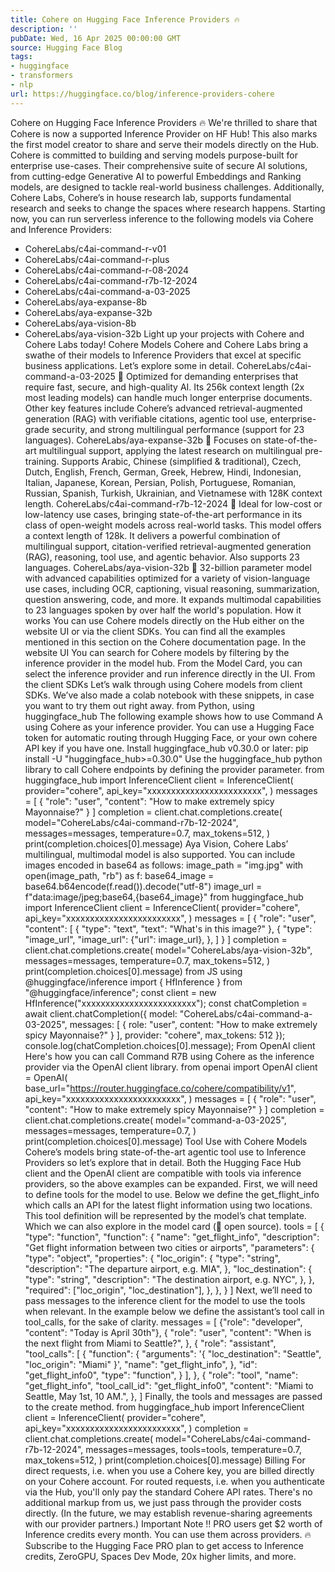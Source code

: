 ```yaml
---
title: Cohere on Hugging Face Inference Providers 🔥
description: ''
pubDate: Wed, 16 Apr 2025 00:00:00 GMT
source: Hugging Face Blog
tags:
- huggingface
- transformers
- nlp
url: https://huggingface.co/blog/inference-providers-cohere
---
```


Cohere on Hugging Face Inference Providers 🔥
We're thrilled to share that Cohere is now a supported Inference Provider on HF Hub! This also marks the first model creator to share and serve their models directly on the Hub.
Cohere is committed to building and serving models purpose-built for enterprise use-cases. Their comprehensive suite of secure AI solutions, from cutting-edge Generative AI to powerful Embeddings and Ranking models, are designed to tackle real-world business challenges. Additionally, Cohere Labs, Cohere’s in house research lab, supports fundamental research and seeks to change the spaces where research happens.
Starting now, you can run serverless inference to the following models via Cohere and Inference Providers:
- CohereLabs/c4ai-command-r-v01
- CohereLabs/c4ai-command-r-plus
- CohereLabs/c4ai-command-r-08-2024
- CohereLabs/c4ai-command-r7b-12-2024
- CohereLabs/c4ai-command-a-03-2025
- CohereLabs/aya-expanse-8b
- CohereLabs/aya-expanse-32b
- CohereLabs/aya-vision-8b
- CohereLabs/aya-vision-32b
Light up your projects with Cohere and Cohere Labs today!
Cohere Models
Cohere and Cohere Labs bring a swathe of their models to Inference Providers that excel at specific business applications. Let’s explore some in detail.
CohereLabs/c4ai-command-a-03-2025 🔗
Optimized for demanding enterprises that require fast, secure, and high-quality AI. Its 256k context length (2x most leading models) can handle much longer enterprise documents. Other key features include Cohere’s advanced retrieval-augmented generation (RAG) with verifiable citations, agentic tool use, enterprise-grade security, and strong multilingual performance (support for 23 languages).
CohereLabs/aya-expanse-32b 🔗
Focuses on state-of-the-art multilingual support, applying the latest research on multilingual pre-training. Supports Arabic, Chinese (simplified & traditional), Czech, Dutch, English, French, German, Greek, Hebrew, Hindi, Indonesian, Italian, Japanese, Korean, Persian, Polish, Portuguese, Romanian, Russian, Spanish, Turkish, Ukrainian, and Vietnamese with 128K context length.
CohereLabs/c4ai-command-r7b-12-2024 🔗
Ideal for low-cost or low-latency use cases, bringing state-of-the-art performance in its class of open-weight models across real-world tasks. This model offers a context length of 128k. It delivers a powerful combination of multilingual support, citation-verified retrieval-augmented generation (RAG), reasoning, tool use, and agentic behavior. Also supports 23 languages.
CohereLabs/aya-vision-32b 🔗
32-billion parameter model with advanced capabilities optimized for a variety of vision-language use cases, including OCR, captioning, visual reasoning, summarization, question answering, code, and more. It expands multimodal capabilities to 23 languages spoken by over half the world's population.
How it works
You can use Cohere models directly on the Hub either on the website UI or via the client SDKs.
You can find all the examples mentioned in this section on the Cohere documentation page.
In the website UI
You can search for Cohere models by filtering by the inference provider in the model hub.
From the Model Card, you can select the inference provider and run inference directly in the UI.
From the client SDKs
Let’s walk through using Cohere models from client SDKs. We’ve also made a colab notebook with these snippets, in case you want to try them out right away.
from Python, using huggingface_hub
The following example shows how to use Command A using Cohere as your inference provider. You can use a Hugging Face token for automatic routing through Hugging Face, or your own cohere API key if you have one.
Install huggingface_hub
v0.30.0 or later:
pip install -U "huggingface_hub>=0.30.0"
Use the huggingface_hub
python library to call Cohere endpoints by defining the provider
parameter.
from huggingface_hub import InferenceClient
client = InferenceClient(
provider="cohere",
api_key="xxxxxxxxxxxxxxxxxxxxxxxx",
)
messages = [
{
"role": "user",
"content": "How to make extremely spicy Mayonnaise?"
}
]
completion = client.chat.completions.create(
model="CohereLabs/c4ai-command-r7b-12-2024",
messages=messages,
temperature=0.7,
max_tokens=512,
)
print(completion.choices[0].message)
Aya Vision, Cohere Labs’ multilingual, multimodal model is also supported. You can include images encoded in base64 as follows:
image_path = "img.jpg"
with open(image_path, "rb") as f:
base64_image = base64.b64encode(f.read()).decode("utf-8")
image_url = f"data:image/jpeg;base64,{base64_image}"
from huggingface_hub import InferenceClient
client = InferenceClient(
provider="cohere",
api_key="xxxxxxxxxxxxxxxxxxxxxxxx",
)
messages = [
{
"role": "user",
"content": [
{
"type": "text",
"text": "What's in this image?"
},
{
"type": "image_url",
"image_url": {"url": image_url},
},
]
}
]
completion = client.chat.completions.create(
model="CohereLabs/aya-vision-32b",
messages=messages,
temperature=0.7,
max_tokens=512,
)
print(completion.choices[0].message)
from JS using @huggingface/inference
import { HfInference } from "@huggingface/inference";
const client = new HfInference("xxxxxxxxxxxxxxxxxxxxxxxx");
const chatCompletion = await client.chatCompletion({
model: "CohereLabs/c4ai-command-a-03-2025",
messages: [
{
role: "user",
content: "How to make extremely spicy Mayonnaise?"
}
],
provider: "cohere",
max_tokens: 512
});
console.log(chatCompletion.choices[0].message);
From OpenAI client
Here's how you can call Command R7B using Cohere as the inference provider via the OpenAI client library.
from openai import OpenAI
client = OpenAI(
base_url="https://router.huggingface.co/cohere/compatibility/v1",
api_key="xxxxxxxxxxxxxxxxxxxxxxxx",
)
messages = [
{
"role": "user",
"content": "How to make extremely spicy Mayonnaise?"
}
]
completion = client.chat.completions.create(
model="command-a-03-2025",
messages=messages,
temperature=0.7,
)
print(completion.choices[0].message)
Tool Use with Cohere Models
Cohere’s models bring state-of-the-art agentic tool use to Inference Providers so let’s explore that in detail. Both the Hugging Face Hub client and the OpenAI client are compatible with tools via inference providers, so the above examples can be expanded.
First, we will need to define tools for the model to use. Below we define the get_flight_info
which calls an API for the latest flight information using two locations. This tool definition will be represented by the model’s chat template. Which we can also explore in the model card (🎉 open source).
tools = [
{
"type": "function",
"function": {
"name": "get_flight_info",
"description": "Get flight information between two cities or airports",
"parameters": {
"type": "object",
"properties": {
"loc_origin": {
"type": "string",
"description": "The departure airport, e.g. MIA",
},
"loc_destination": {
"type": "string",
"description": "The destination airport, e.g. NYC",
},
},
"required": ["loc_origin", "loc_destination"],
},
},
}
]
Next, we’ll need to pass messages to the inference client for the model to use the tools when relevant. In the example below we define the assistant’s tool call in tool_calls,
for the sake of clarity.
messages = [
{"role": "developer", "content": "Today is April 30th"},
{
"role": "user",
"content": "When is the next flight from Miami to Seattle?",
},
{
"role": "assistant",
"tool_calls": [
{
"function": {
"arguments": '{ "loc_destination": "Seattle", "loc_origin": "Miami" }',
"name": "get_flight_info",
},
"id": "get_flight_info0",
"type": "function",
}
],
},
{
"role": "tool",
"name": "get_flight_info",
"tool_call_id": "get_flight_info0",
"content": "Miami to Seattle, May 1st, 10 AM.",
},
]
Finally, the tools and messages are passed to the create method.
from huggingface_hub import InferenceClient
client = InferenceClient(
provider="cohere",
api_key="xxxxxxxxxxxxxxxxxxxxxxxx",
)
completion = client.chat.completions.create(
model="CohereLabs/c4ai-command-r7b-12-2024",
messages=messages,
tools=tools,
temperature=0.7,
max_tokens=512,
)
print(completion.choices[0].message)
Billing
For direct requests, i.e. when you use a Cohere key, you are billed directly on your Cohere account.
For routed requests, i.e. when you authenticate via the Hub, you'll only pay the standard Cohere API rates. There's no additional markup from us, we just pass through the provider costs directly. (In the future, we may establish revenue-sharing agreements with our provider partners.)
Important Note ‼️ PRO users get $2 worth of Inference credits every month. You can use them across providers. 🔥
Subscribe to the Hugging Face PRO plan to get access to Inference credits, ZeroGPU, Spaces Dev Mode, 20x higher limits, and more.